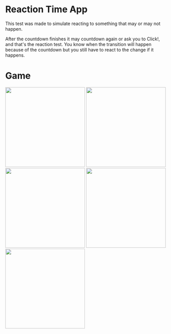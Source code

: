 # Reaction Time App
This test was made to simulate reacting to something that may or may not happen.

After the countdown finishes it may countdown again or ask you to Click!, and that's the reaction test.
You know when the transition will happen because of the countdown but you still have to react to the change if it happens.

# Game
<img src="https://github.com/flakelolz/reaction-time/assets/41105999/52b5d4e8-2516-4bdb-9ef3-2b9201a8b842" width=250/>
<img src="https://github.com/flakelolz/reaction-time/assets/41105999/3455a071-e9a2-4541-a4e5-ee5ea17580e8" width=250/>
<img src="https://github.com/flakelolz/reaction-time/assets/41105999/eb0c5735-9b33-4055-83f9-d0766ab12ffd" width=250/>
<img src="https://github.com/flakelolz/reaction-time/assets/41105999/52193673-17f4-4419-aaf7-89688024b491" width=250/>
<img src="https://github.com/flakelolz/reaction-time/assets/41105999/206b3f82-cea2-43f3-9ef3-07fbc156859e" width=250/>

